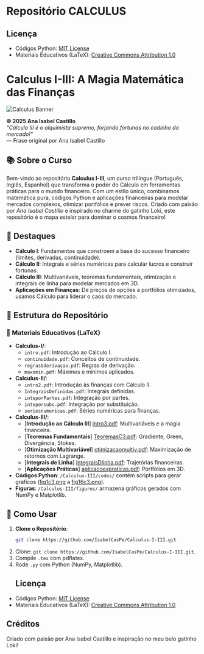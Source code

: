 # Repositório CALCULUS

## Licença
- Códigos Python: [MIT License](LICENSE)
- Materiais Educativos (LaTeX): [Creative Commons Attribution 1.0](https://creativecommons.org/licenses/by/1.0/)

# Calculus I-III: A Magia Matemática das Finanças

![Calculus Banner](Calculus-III/figures/fig16c3.png)

**© 2025 Ana Isabel Castillo**  
*"Cálculo III é o alquimista supremo, forjando fortunas no cadinho do mercado!"*  
— Frase original por Ana Isabel Castillo

## 📚 Sobre o Curso

Bem-vindo ao repositório **Calculus I-III**, um curso trilíngue (Português, Inglês, Espanhol) que transforma o poder do Cálculo em ferramentas práticas para o mundo financeiro. Com um estilo único, combinamos matemática pura, códigos Python e aplicações financeiras para modelar mercados complexos, otimizar portfólios e prever riscos. Criado com paixão por *Ana Isabel Castillo* e inspirado no charme do gatinho Loki, este repositório é o mapa estelar para dominar o cosmos financeiro! 

## 🌟 Destaques

- **Cálculo I**: Fundamentos que constroem a base do sucesso financeiro (limites, derivadas, continuidade).
- **Cálculo II**: Integrais e séries numéricas para calcular lucros e construir fortunas.
- **Cálculo III**: Multivariáveis, teoremas fundamentais, otimização e integrais de linha para modelar mercados em 3D.
- **Aplicações em Finanças**: De preços de opções a portfólios otimizados, usamos Cálculo para liderar o caos do mercado.

## 📂 Estrutura do Repositório

### 📖 Materiais Educativos (LaTeX)
- **Calculus-I/**:
  - `intro.pdf`: Introdução ao Cálculo I.
  - `continuidade.pdf`: Conceitos de continuidade.
  - `regrasDderivaçao.pdf`: Regras de derivação.
  - `maxemin.pdf`: Máximos e mínimos aplicados.
- **Calculus-II/**:
  - `intro2.pdf`: Introdução às finanças com Cálculo II.
  - `IntegraisDefinidas.pdf`: Integrais definidas.
  - `inteporPartes.pdf`: Integração por partes.
  - `inteporsubs.pdf`: Integração por substituição.
  - `seriesnumericas.pdf`: Séries numéricas para finanças.
- **Calculus-III/**:
  - [**Introdução ao Cálculo III**] [intro3.pdf](Calculus-III/intro3.pdf): Multivariáveis e a magia financeira.
  - [**Teoremas Fundamentais**] [TeoremasC3.pdf](Calculus-III/TeoremasC3.pdf): Gradiente, Green, Divergência, Stokes.
  - [**Otimização Multivariável**] [otimizacaomultiv.pdf](Calculus-III/otimizacaomultiv.pdf): Maximização de retornos com Lagrange.
  - [**Integrais de Linha**] [IntegraisDlinha.pdf](Calculus-III/IntegraisDlinha.pdf): Trajetórias financeiras.
  - [**Aplicações Práticas**] [aplicacoespraticas.pdf](Calculus-III/aplicacoespraticas.pdf): Portfólios em 3D.
- **Códigos Python**: `/Calculus-III/codes/` contém scripts para gerar gráficos ([fig1c3.png](Calculus-III/figures/fig1c3.png) a [fig16c3.png](Calculus-III/figures/fig16c3.png)).
- **Figuras**: `/Calculus-III/figures/` armazena gráficos gerados com NumPy e Matplotlib.

## 🔑 Como Usar

1. **Clone o Repositório**:
   ```bash
   git clone https://github.com/IsabelCasPe/Calculus-I-III.git
1. Clone: `git clone https://github.com/IsabelCasPe/Calculus-I-III.git`.
2. Compile `.tex` com pdflatex.
3. Rode `.py` com Python (NumPy, Matplotlib).
   ## Licença
- Códigos Python: [MIT License](LICENSE)
- Materiais Educativos (LaTeX): [Creative Commons Attribution 1.0](https://creativecommons.org/licenses/by/1.0/)
   

## Créditos
Criado com paixão por Ana Isabel Castillo e inspiração no meu belo gatinho Loki! 
